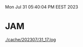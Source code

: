 Mon Jul 31 05:40:04 PM EEST 2023
# JAM
<a href='./cache/202307/31_17.log'>./cache/202307/31_17.log</a>
